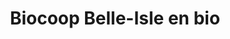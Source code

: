 ---
title: "Biocoop Belle-Isle en bio"
url: /le-palais/biocoop-belle-isle-en-bio/
shop: supermarché
---